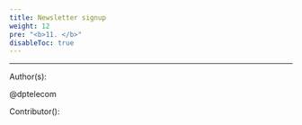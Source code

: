 ```yaml
---
title: Newsletter signup
weight: 12
pre: "<b>11. </b>"
disableToc: true
---
```



<div class="inbound-form-wrapper" id="form_692" data-path="https://app.99inbound.com/i/cb126315-fc58-4549-9ff8-7f87d35e5bda" data-token="7s6sZxVfkCFSCPOKAioo6wtt"></div>

<!-- Only include this once in your webpage -->
<script type="text/javascript" src="https://app.99inbound.com/99inbound.js"></script>


---
Author(s):

@dptelecom

Contributor():
